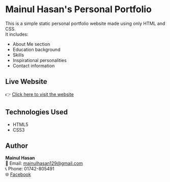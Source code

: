 # Mainul Hasan's Personal Portfolio

This is a simple static personal portfolio website made using only HTML and CSS.  
It includes:

- About Me section
- Education background
- Skills
- Inspirational personalities
- Contact information

## Live Website

👉 [Click here to visit the website](https://mainulhasan0112.github.io/mainul-hasan/)

## Technologies Used

- HTML5
- CSS3

## Author

**Mainul Hasan**  
📧 Email: mainulhasan129@gmail.com  
📞 Phone: 01742-805491  
🌐 [Facebook](https://facebook.com/mainulhasan0112)

